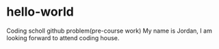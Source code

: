 # hello-world
Coding scholl github problem(pre-course work)
My name is Jordan, I am looking forward to attend coding house.
